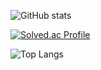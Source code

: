 ![GitHub stats](https://github-readme-stats.vercel.app/api?username=kitoha&show_icons=true&theme=dark)


[![Solved.ac Profile](http://mazassumnida.wtf/api/generate_badge?boj=kth004)](https://solved.ac/kth004)

![Top Langs](https://github-readme-stats.vercel.app/api/top-langs/?username=kitoha&theme=dark)

<!--
**kitoha/kitoha** is a ✨ _special_ ✨ repository because its `README.md` (this file) appears on your GitHub profile.

Here are some ideas to get you started:

- 🔭 I’m currently working on ...
- 🌱 I’m currently learning ...
- 👯 I’m looking to collaborate on ...
- 🤔 I’m looking for help with ...
- 💬 Ask me about ...
- 📫 How to reach me: ...
- 😄 Pronouns: ...
- ⚡ Fun fact: ...
-->
